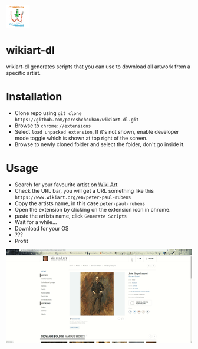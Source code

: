 <img src="https://github.com/pareshchouhan/wikiart-dl/blob/master/wikiart-dl.png?raw=true" />

# wikiart-dl
wikiart-dl generates scripts that you can use to download all artwork from a specific artist.

# Installation
* Clone repo using `git clone https://github.com/pareshchouhan/wikiart-dl.git`
* Browse to `chrome://extensions`
* Select `load unpacked extension`, If it's not shown, enable developer mode toggle which is shown at top right of the screen.
* Browse to newly cloned folder and select the folder, don't go inside it.

# Usage
* Search for your favourite artist on [Wiki Art](https://wikiart.org)
* Check the URL bar, you will get a URL something like this `https://www.wikiart.org/en/peter-paul-rubens`
* Copy the artists name, in this case `peter-paul-rubens`
* Open the extension by clicking on the extension icon in chrome.
* paste the artists name, click `Generate Scripts`
* Wait for a while...
* Download for your OS
* ???
* Profit

<img src="https://github.com/pareshchouhan/wikiart-dl/blob/master/how-to-dl-2.gif?raw=true" />
